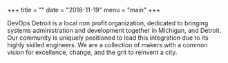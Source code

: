 +++
title = ""
date = "2018-11-19"
menu = "main"
+++

DevOps Detroit is a local non profit organization, dedicated to bringing systems administration and development together in Michigan, and Detroit.
Our community is uniquely positioned to lead this integration due to its highly skilled engineers. We are a collection of makers with a
common vision for excellence, change, and the grit to reinvent a city. 
